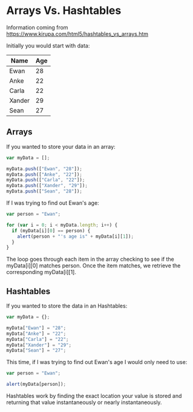 # Arrays Vs. Hashtables

Information coming from https://www.kirupa.com/html5/hashtables_vs_arrays.htm

Initially you would start with data:

| Name   | Age |
| ------ | --- |
| Ewan   | 28  |
| Anke   | 22  |
| Carla  | 22  |
| Xander | 29  |
| Sean   | 27  |

## Arrays

If you wanted to store your data in an array:

```javascript
var myData = [];

myData.push(["Ewan", "28"]);
myData.push(["Anke", "22"]);
myData.push(["Carla", "22"]);
myData.push(["Xander", "29"]);
myData.push(["Sean", "28"]);
```

If I was trying to find out Ewan's age:

```javascript
var person = "Ewan";

for (var i = 0; i < myData.length; i++) {
  if (myData[i][0] == person) {
    alert(person + "'s age is" + myData[i][1]);
  }
}
```

The loop goes through each item in the array checking to see if the myData[i][0] matches person. Once the item matches, we retrieve the corresponding myData[i][1].

## Hashtables

If you wanted to store the data in an Hashtables:

```javascript
var myData = {};

myData["Ewan"] = "28";
myData["Anke"] = "22";
myData["Carla"] = "22";
myData["Xander"] = "29";
myData["Sean"] = "27";
```

This time, if I was trying to find out Ewan's age I would only need to use:

```javascript
var person = "Ewan";

alert(myData[person]);
```

Hashtables work by finding the exact location your value is stored and returning that value instantaneously or nearly instantaneously.
